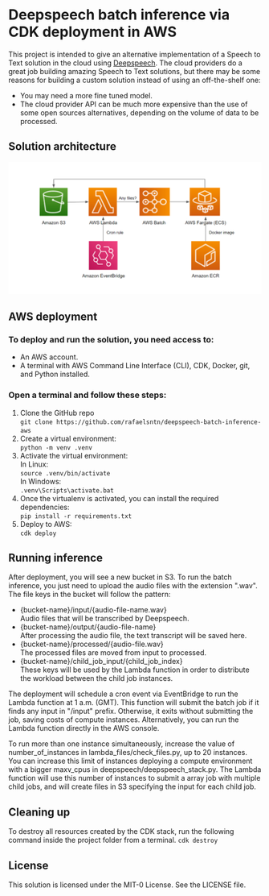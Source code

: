 # Deepspeech batch inference via CDK deployment in AWS

This project is intended to give an alternative implementation of a Speech to Text solution in the cloud using [Deepspeech](https://github.com/mozilla/DeepSpeech). The cloud providers do a great job building amazing Speech to Text solutions, but there may be some reasons for building a custom solution instead of using an off-the-shelf one:
- You may need a more fine tuned model.
- The cloud provider API can be much more expensive than the use of some open sources alternatives, depending on the volume of data to be processed.

## Solution architecture

![solution_architecture](solution_architecture.png)

## AWS deployment

### To deploy and run the solution, you need access to:
- An AWS account.
- A terminal with AWS Command Line Interface (CLI), CDK, Docker, git, and Python installed.

### Open a terminal and follow these steps:
1. Clone the GitHub repo <br />
`git clone https://github.com/rafaelsntn/deepspeech-batch-inference-aws`
2. Create a virtual environment: <br />
`python -m venv .venv`
3. Activate the virtual environment: <br />
In Linux: <br />
`source .venv/bin/activate` <br />
In Windows: <br />
`.venv\Scripts\activate.bat`
4. Once the virtualenv is activated, you can install the required dependencies: <br />
`pip install -r requirements.txt`
5. Deploy to AWS: <br />
`cdk deploy`

## Running inference
After deployment, you will see a new bucket in S3. To run the batch inference, you just need to upload the audio files with the extension ".wav". The file keys in the bucket will follow the pattern:
- {bucket-name}/input/{audio-file-name.wav} <br />
    Audio files that will be transcribed by Deepspeech.
- {bucket-name}/output/{audio-file-name} <br />
    After processing the audio file, the text transcript will be saved here.
- {bucket-name}/processed/{audio-file.wav} <br />
    The processed files are moved from input to processed.
- {bucket-name}/child_job_input/{child_job_index} <br />
    These keys will be used by the Lambda function in order to distribute the workload between the child job instances.

The deployment will schedule a cron event via EventBridge to run the Lambda function at 1 a.m. (GMT). This function will submit the batch job if it finds any input in "/input" prefix. Otherwise, it exits without submitting the job, saving costs of compute instances. Alternatively, you can run the Lambda function directly in the AWS console. <br />

To run more than one instance simultaneously, increase the value of number_of_instances in lambda_files/check_files.py, up to 20 instances. You can increase this limit of instances deploying a compute environment with a bigger maxv_cpus in deepspeech/deepspeech_stack.py. The Lambda function will use this number of instances to submit a array job with multiple child jobs, and will create files in S3 specifying the input for each child job.

## Cleaning up
To destroy all resources created by the CDK stack, run the following command inside the project folder from a terminal.
`cdk destroy`

## License

This solution is licensed under the MIT-0 License. See the LICENSE file.
